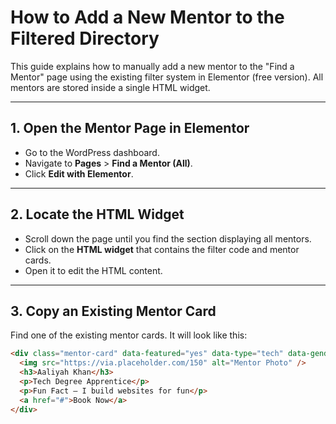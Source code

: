 # How to Add a New Mentor to the Filtered Directory

This guide explains how to manually add a new mentor to the "Find a Mentor" page using the existing filter system in Elementor (free version). All mentors are stored inside a single HTML widget.

---

## 1. Open the Mentor Page in Elementor

- Go to the WordPress dashboard.
- Navigate to **Pages** > **Find a Mentor (All)**.
- Click **Edit with Elementor**.

---

## 2. Locate the HTML Widget

- Scroll down the page until you find the section displaying all mentors.
- Click on the **HTML widget** that contains the filter code and mentor cards.
- Open it to edit the HTML content.

---

## 3. Copy an Existing Mentor Card

Find one of the existing mentor cards. It will look like this:

```html
<div class="mentor-card" data-featured="yes" data-type="tech" data-gender="female">
  <img src="https://via.placeholder.com/150" alt="Mentor Photo" />
  <h3>Aaliyah Khan</h3>
  <p>Tech Degree Apprentice</p>
  <p>Fun Fact – I build websites for fun</p>
  <a href="#">Book Now</a>
</div>
